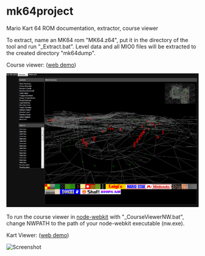 # mk64project
Mario Kart 64 ROM documentation, extractor, course viewer

To extract, name an MK64 rom "MK64.z64", put it in the directory of the tool and run "_Extract.bat".
Level data and all MIO0 files will be extracted to the created directory "mk64dump".

Course viewer: ([web demo](http://54.148.172.211/courseviewer/))

![Screenshot](screenshot.png)

To run the course viewer in [node-webkit](http://nwjs.io/) with "_CourseViewerNW.bat", change NWPATH to the path of your node-webkit executable (nw.exe).

Kart Viewer: ([web demo](http://54.148.172.211/courseviewer/KartViewer.html))

![Screenshot](https://embed.gyazo.com/8a8de59c9db004cc99310a91f679ab9c.gif)